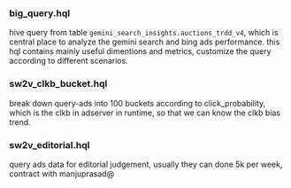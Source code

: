 ### big_query.hql

hive query from table `gemini_search_insights.auctions_trdd_v4`, which is central place to analyze the gemini search and bing ads performance.
this hql contains mainly useful dimentions and metrics, customize the query according to different scenarios.

### sw2v_clkb_bucket.hql

break down query-ads into 100 buckets according to click_probability, which is the clkb in adserver in runtime, so that we can know the clkb bias trend.

### sw2v_editorial.hql

query ads data for editorial judgement, usually they can done 5k per week, contract with manjuprasad@


